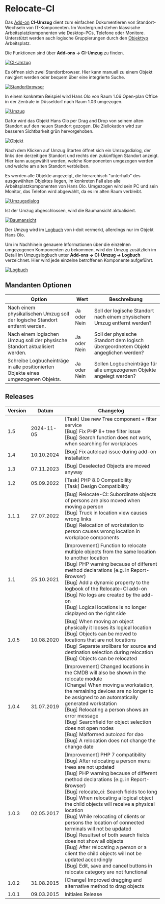 # Relocate-CI

Das [Add-on](./index.md) **CI-Umzug** dient zum einfachen Dokumentieren von Standort-Wechseln von IT-Komponenten. Im Vordergrund stehen klassische Arbeitsplatzkomponenten wie Desktop-PCs, Telefone oder Monitore. Unterstützt werden auch logische Gruppierungen durch den [Objekttyp](../grundlagen/struktur-it-dokumentation.md) Arbeitsplatz.

Die Funktionen sind über **Add-ons → CI-Umzug** zu finden.

[![CI-Umzug](../assets/images/de/i-doit-add-ons/relocate-ci/1-rci.png)](../assets/images/de/i-doit-add-ons/relocate-ci/1-rci.png)

Es öffnen sich zwei Standortbrowser. Hier kann manuell zu einem Objekt navigiert werden oder bequem über eine integrierte Suche.

[![Standortbrowser](../assets/images/de/i-doit-add-ons/relocate-ci/2-rci.png)](../assets/images/de/i-doit-add-ons/relocate-ci/2-rci.png)

In einem konkreten Beispiel wird Hans Olo von Raum 1.06 Open-plan Office in der Zentrale in Düsseldorf nach Raum 1.03 umgezogen.

[![Umzug](../assets/images/de/i-doit-add-ons/relocate-ci/3-rci.png)](../assets/images/de/i-doit-add-ons/relocate-ci/3-rci.png)

Dafür wird das Objekt Hans Olo per Drag and Drop von seinem alten Standort auf den neuen Standort gezogen. Die Ziellokation wird zur besseren Sichtbarkeit grün hervorgehoben.

[![Objekt](../assets/images/de/i-doit-add-ons/relocate-ci/4-rci.png)](../assets/images/de/i-doit-add-ons/relocate-ci/4-rci.png)

Nach dem Klicken auf Umzug Starten öffnet sich ein Umzugsdialog, der links den derzeitigen Standort und rechts den zukünftigen Standort anzeigt. Hier kann ausgewählt werden, welche Komponenten umgezogen werden und welche am alten Standort verbleiben.

Es werden alle Objekte angezeigt, die hierarchisch "unterhalb" des ausgewählten Objektes liegen, im konkreten Fall also alle Arbeitsplatzkomponenten von Hans Olo. Umgezogen wird sein PC und sein Monitor, das Telefon wird abgewählt, da es im alten Raum verbleibt.

[![Umzugsdialog](../assets/images/de/i-doit-add-ons/relocate-ci/5-rci.png)](../assets/images/de/i-doit-add-ons/relocate-ci/5-rci.png)

Ist der Umzug abgeschlossen, wird die Baumansicht aktualisiert.

[![Baumansicht](../assets/images/de/i-doit-add-ons/relocate-ci/6-rci.png)](../assets/images/de/i-doit-add-ons/relocate-ci/6-rci.png)

Der Umzug wird im [Logbuch](../grundlagen/logbuch.md) von i-doit vermerkt, allerdings nur im Objekt Hans Olo.

Um im Nachhinein genauere Informationen über die einzelnen umgezogenen Komponenten zu bekommen, wird der Umzug zusätzlich im Detail im Umzugslogbuch unter **Add-ons → CI-Umzug → Logbuch** verzeichnet. Hier wird jede einzelne betroffenen Komponente aufgeführt.

[![Logbuch](../assets/images/de/i-doit-add-ons/relocate-ci/7-rci.png)](../assets/images/de/i-doit-add-ons/relocate-ci/7-rci.png)

## Mandanten Optionen

| Option                                                                             | Wert         | Beschreibung                                                                      |
| ---------------------------------------------------------------------------------- | ------------ | --------------------------------------------------------------------------------- |
| Nach einem physikalischen Umzug soll der logische Standort entfernt werden.        | Ja oder Nein | Soll der logische Standort nach einem physischem Umzug entfernt werden?           |
| Nach einem logischen Umzug soll der physische Standort aktualisiert werden.        | Ja oder Nein | Soll der physische Standort dem logisch übergeordnetem Objekt angeglichen werden? |
| Schreibe Logbucheinträge in alle positionierten Objekte eines umgezogenen Objekts. | Ja oder Nein | Sollen Logbucheinträge für alle umgezogenen Objekte angelegt werden?              |

## Releases

| Version | Datum      | Changelog                                                                                                                                                                                                                                                                                                                                                                                                                                                                                                                                                                                                                                                                                       |
| ------- | ---------- | ----------------------------------------------------------------------------------------------------------------------------------------------------------------------------------------------------------------------------------------------------------------------------------------------------------------------------------------------------------------------------------------------------------------------------------------------------------------------------------------------------------------------------------------------------------------------------------------------------------------------------------------------------------------------------------------------- |
| 1.5     | 2024-11-05 | [Task] Use new Tree component + filter service <br> [Bug] Fix PHP 8+ tree filter issue <br> [Bug] Search function does not work, when searching for workplaces                                                                                                                                                                                                                                                                                                                                                                                                                                                                                                                                |
| 1.4     | 10.10.2024 | [Bug] Fix autoload issue during add-on installation                                                                                                                                                                                                                                                                                                                                                                                                                                                                                                                                                                                                                                             |
| 1.3     | 07.11.2023 | [Bug] Deselected Objects are moved anyway                                                                                                                                                                                                                                                                                                                                                                                                                                                                                                                                                                                                                                                       |
| 1.2     | 05.09.2022 | [Task] PHP 8.0 Compatibility  <br>[Task] Design Compatibility                                                                                                                                                                                                                                                                                                                                                                                                                                                                                                                                                                                                                                   |
| 1.1.1   | 27.07.2022 | [Bug] Relocate-CI: Subordinate objects of persons are also moved when moving a person  <br>[Bug] Truck in location view causes wrong links  <br>[Bug] Relocation of workstation to person causes wrong location in workplace components                                                                                                                                                                                                                                                                                                                                                                                                                                                         |
| 1.1     | 25.10.2021 | [Improvement] Function to relocate multiple objects from the same location to another location  <br>[Bug] PHP warning because of different method declarations (e.g. in Report-Browser)  <br>[Bug] Add a dynamic property to the logbook of the Relocate-CI add-on  <br>[Bug] No logs are created by the add-on  <br>[Bug] Logical locations is no longer displayed on the right side                                                                                                                                                                                                                                                                                                           |
| 1.0.5   | 10.08.2020 | [Bug] When moving an object physically it looses its logical location  <br>[Bug] Objects can be moved to locations that are not locations  <br>[Bug] Separate srollbars for source and destination selection during relocation  <br>[Bug] Objects can be relocated                                                                                                                                                                                                                                                                                                                                                                                                                              |
| 1.0.4   | 31.07.2019 | [Improvement] Changed locations in the CMDB will also be shown in the relocate module<br>[Change] When moving a workstation, the remaining devices are no longer to be assigned to an automatically generated workstation<br>[Bug] Relocating a person shows an error message<br>[Bug] Searchfield for object selection does not open nodes<br>[Bug] Malformed autoload for dao<br>[Bug] A relocation does not change the change date<br>                                                                                                                                                                                                                                                       |
| 1.0.3   | 02.05.2017 | [Improvement] PHP 7 compatibility<br>[Bug] After relocating a person menu trees are not updated<br>[Bug] PHP warning because of different method declarations (e.g. in Report-Browser)<br>[Bug] relocate_ci: Search fields too long<br>[Bug] When relocating a logical object the child objects will receive a physical location<br>[Bug] While relocating of clients or persons the location of connected terminals will not be updated<br>[Bug] Resultset of both search fields does not show all objects<br>[Bug] After relocating a person or a client the child objects will not be updated accordingly<br>[Bug] Edit, save and cancel buttons in relocate category are not functional<br> |
| 1.0.2   | 31.08.2015 | [Change] Improved dragging and alternative method to drag objects<br>                                                                                                                                                                                                                                                                                                                                                                                                                                                                                                                                                                                                                           |
| 1.0.1   | 09.03.2015 | Initiales Release                                                                                                                                                                                                                                                                                                                                                                                                                                                                                                                                                                                                                                                                               |
